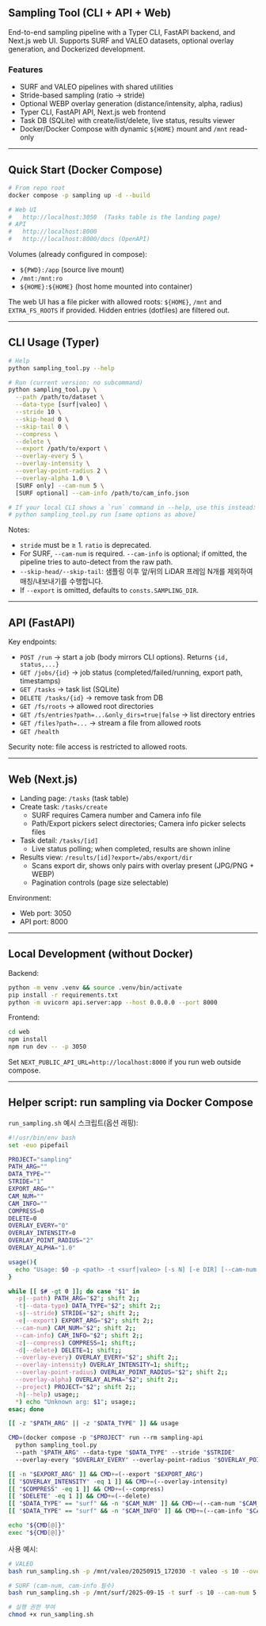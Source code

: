 ## Sampling Tool (CLI + API + Web)

End-to-end sampling pipeline with a Typer CLI, FastAPI backend, and Next.js web UI. Supports SURF and VALEO datasets, optional overlay generation, and Dockerized development.

### Features
- SURF and VALEO pipelines with shared utilities
- Stride-based sampling (ratio → stride)
- Optional WEBP overlay generation (distance/intensity, alpha, radius)
- Typer CLI, FastAPI API, Next.js web frontend
- Task DB (SQLite) with create/list/delete, live status, results viewer
- Docker/Docker Compose with dynamic `${HOME}` mount and `/mnt` read-only

---

## Quick Start (Docker Compose)

```bash
# From repo root
docker compose -p sampling up -d --build

# Web UI
#   http://localhost:3050  (Tasks table is the landing page)
# API
#   http://localhost:8000
#   http://localhost:8000/docs (OpenAPI)
```

Volumes (already configured in compose):
- `${PWD}:/app` (source live mount)
- `/mnt:/mnt:ro`
- `${HOME}:${HOME}` (host home mounted into container)

The web UI has a file picker with allowed roots: `${HOME}`, `/mnt` and `EXTRA_FS_ROOTS` if provided. Hidden entries (dotfiles) are filtered out.

---

## CLI Usage (Typer)

```bash
# Help
python sampling_tool.py --help

# Run (current version: no subcommand)
python sampling_tool.py \
  --path /path/to/dataset \
  --data-type [surf|valeo] \
  --stride 10 \
  --skip-head 0 \
  --skip-tail 0 \
  --compress \
  --delete \
  --export /path/to/export \
  --overlay-every 5 \
  --overlay-intensity \
  --overlay-point-radius 2 \
  --overlay-alpha 1.0 \
  [SURF only] --cam-num 5 \
  [SURF optional] --cam-info /path/to/cam_info.json

# If your local CLI shows a `run` command in --help, use this instead:
# python sampling_tool.py run [same options as above]
```

Notes:
- `stride` must be ≥ 1. `ratio` is deprecated.
- For SURF, `--cam-num` is required. `--cam-info` is optional; if omitted, the pipeline tries to auto-detect from the raw path.
- `--skip-head/--skip-tail`: 샘플링 이후 앞/뒤의 LiDAR 프레임 N개를 제외하여 매칭/내보내기를 수행합니다.
- If `--export` is omitted, defaults to `consts.SAMPLING_DIR`.

---

## API (FastAPI)

Key endpoints:
- `POST /run` → start a job (body mirrors CLI options). Returns `{id, status,...}`
- `GET /jobs/{id}` → job status (completed/failed/running, export path, timestamps)
- `GET /tasks` → task list (SQLite)
- `DELETE /tasks/{id}` → remove task from DB
- `GET /fs/roots` → allowed root directories
- `GET /fs/entries?path=...&only_dirs=true|false` → list directory entries
- `GET /files?path=...` → stream a file from allowed roots
- `GET /health`

Security note: file access is restricted to allowed roots.

---

## Web (Next.js)

- Landing page: `/tasks` (task table)
- Create task: `/tasks/create`
  - SURF requires Camera number and Camera info file
  - Path/Export pickers select directories; Camera info picker selects files
- Task detail: `/tasks/[id]`
  - Live status polling; when completed, results are shown inline
- Results view: `/results/[id]?export=/abs/export/dir`
  - Scans export dir, shows only pairs with overlay present (JPG/PNG + WEBP)
  - Pagination controls (page size selectable)

Environment:
- Web port: 3050
- API port: 8000

---

## Local Development (without Docker)

Backend:
```bash
python -m venv .venv && source .venv/bin/activate
pip install -r requirements.txt
python -m uvicorn api.server:app --host 0.0.0.0 --port 8000
```

Frontend:
```bash
cd web
npm install
npm run dev -- -p 3050
```

Set `NEXT_PUBLIC_API_URL=http://localhost:8000` if you run web outside compose.


---

## Helper script: run sampling via Docker Compose

`run_sampling.sh` 예시 스크립트(옵션 래핑):

```bash
#!/usr/bin/env bash
set -euo pipefail

PROJECT="sampling"
PATH_ARG=""
DATA_TYPE=""
STRIDE="1"
EXPORT_ARG=""
CAM_NUM=""
CAM_INFO=""
COMPRESS=0
DELETE=0
OVERLAY_EVERY="0"
OVERLAY_INTENSITY=0
OVERLAY_POINT_RADIUS="2"
OVERLAY_ALPHA="1.0"

usage(){
  echo "Usage: $0 -p <path> -t <surf|valeo> [-s N] [-e DIR] [--cam-num N --cam-info FILE] [--compress --delete] [--overlay-every N --overlay-intensity --overlay-point-radius N --overlay-alpha F] [--project NAME]"; exit 1;
}

while [[ $# -gt 0 ]]; do case "$1" in
  -p|--path) PATH_ARG="$2"; shift 2;;
  -t|--data-type) DATA_TYPE="$2"; shift 2;;
  -s|--stride) STRIDE="$2"; shift 2;;
  -e|--export) EXPORT_ARG="$2"; shift 2;;
  --cam-num) CAM_NUM="$2"; shift 2;;
  --cam-info) CAM_INFO="$2"; shift 2;;
  -z|--compress) COMPRESS=1; shift;;
  -d|--delete) DELETE=1; shift;;
  --overlay-every) OVERLAY_EVERY="$2"; shift 2;;
  --overlay-intensity) OVERLAY_INTENSITY=1; shift;;
  --overlay-point-radius) OVERLAY_POINT_RADIUS="$2"; shift 2;;
  --overlay-alpha) OVERLAY_ALPHA="$2"; shift 2;;
  --project) PROJECT="$2"; shift 2;;
  -h|--help) usage;;
  *) echo "Unknown arg: $1"; usage;;
esac; done

[[ -z "$PATH_ARG" || -z "$DATA_TYPE" ]] && usage

CMD=(docker compose -p "$PROJECT" run --rm sampling-api
  python sampling_tool.py
  --path "$PATH_ARG" --data-type "$DATA_TYPE" --stride "$STRIDE"
  --overlay-every "$OVERLAY_EVERY" --overlay-point-radius "$OVERLAY_POINT_RADIUS" --overlay-alpha "$OVERLAY_ALPHA")

[[ -n "$EXPORT_ARG" ]] && CMD+=(--export "$EXPORT_ARG")
[[ "$OVERLAY_INTENSITY" -eq 1 ]] && CMD+=(--overlay-intensity)
[[ "$COMPRESS" -eq 1 ]] && CMD+=(--compress)
[[ "$DELETE" -eq 1 ]] && CMD+=(--delete)
[[ "$DATA_TYPE" == "surf" && -n "$CAM_NUM" ]] && CMD+=(--cam-num "$CAM_NUM")
[[ "$DATA_TYPE" == "surf" && -n "$CAM_INFO" ]] && CMD+=(--cam-info "$CAM_INFO")

echo "${CMD[@]}"
exec "${CMD[@]}"
```

사용 예시:

```bash
# VALEO
bash run_sampling.sh -p /mnt/valeo/20250915_172030 -t valeo -s 10 --overlay-every 5 -e $HOME/valeo_out

# SURF (cam-num, cam-info 필수)
bash run_sampling.sh -p /mnt/surf/2025-09-15 -t surf -s 10 --cam-num 5 --cam-info $HOME/calib/cam_info.json -z -e $HOME/surf_out

# 실행 권한 부여
chmod +x run_sampling.sh
```
